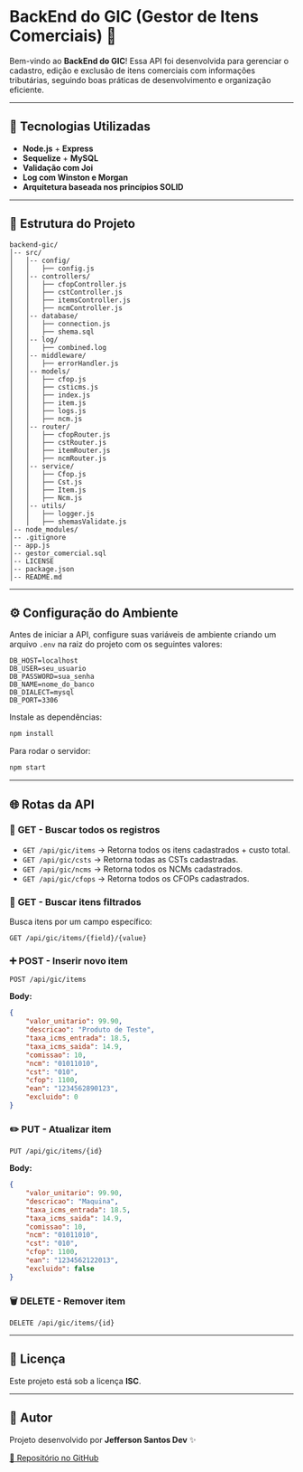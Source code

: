 # BackEnd do GIC (Gestor de Itens Comerciais) 🚀

Bem-vindo ao **BackEnd do GIC**! Essa API foi desenvolvida para gerenciar o cadastro, edição e exclusão de itens comerciais com informações tributárias, seguindo boas práticas de desenvolvimento e organização eficiente.

---
## 📌 Tecnologias Utilizadas

- **Node.js** + **Express**
- **Sequelize** + **MySQL**
- **Validação com Joi**
- **Log com Winston e Morgan**
- **Arquitetura baseada nos princípios SOLID**

---
## 📁 Estrutura do Projeto

```
backend-gic/
│-- src/
│   │-- config/
│   │   ├── config.js
│   │-- controllers/
│   │   ├── cfopController.js
│   │   ├── cstController.js
│   │   ├── itemsController.js
│   │   ├── ncmController.js
│   │-- database/
│   │   ├── connection.js
│   │   ├── shema.sql
│   │-- log/
│   │   ├── combined.log
│   │-- middleware/
│   │   ├── errorHandler.js
│   │-- models/
│   │   ├── cfop.js
│   │   ├── csticms.js
│   │   ├── index.js
│   │   ├── item.js
│   │   ├── logs.js
│   │   ├── ncm.js
│   │-- router/
│   │   ├── cfopRouter.js
│   │   ├── cstRouter.js
│   │   ├── itemRouter.js
│   │   ├── ncmRouter.js
│   │-- service/
│   │   ├── Cfop.js
│   │   ├── Cst.js
│   │   ├── Item.js
│   │   ├── Ncm.js
│   │-- utils/
│   │   ├── logger.js
│   │   ├── shemasValidate.js
│-- node_modules/
│-- .gitignore
│-- app.js
│-- gestor_comercial.sql
│-- LICENSE
│-- package.json
│-- README.md
```

---
## ⚙️ Configuração do Ambiente

Antes de iniciar a API, configure suas variáveis de ambiente criando um arquivo `.env` na raiz do projeto com os seguintes valores:

```
DB_HOST=localhost
DB_USER=seu_usuario
DB_PASSWORD=sua_senha
DB_NAME=nome_do_banco
DB_DIALECT=mysql
DB_PORT=3306
```

Instale as dependências:
```sh
npm install
```

Para rodar o servidor:
```sh
npm start
```

---
## 🌐 Rotas da API

### 📌 **GET** - Buscar todos os registros
- `GET /api/gic/items` → Retorna todos os itens cadastrados + custo total.
- `GET /api/gic/csts` → Retorna todas as CSTs cadastradas.
- `GET /api/gic/ncms` → Retorna todos os NCMs cadastrados.
- `GET /api/gic/cfops` → Retorna todos os CFOPs cadastrados.

### 🔎 **GET** - Buscar itens filtrados
Busca itens por um campo específico:
```
GET /api/gic/items/{field}/{value}
```

### ➕ **POST** - Inserir novo item
```
POST /api/gic/items
```
**Body:**
```json
{
    "valor_unitario": 99.90,
    "descricao": "Produto de Teste",
    "taxa_icms_entrada": 18.5,
    "taxa_icms_saida": 14.9,
    "comissao": 10,
    "ncm": "01011010",
    "cst": "010",
    "cfop": 1100,
    "ean": "1234562890123",
    "excluido": 0
}
```

### ✏️ **PUT** - Atualizar item
```
PUT /api/gic/items/{id}
```
**Body:**
```json
{
    "valor_unitario": 99.90,
    "descricao": "Maquina",
    "taxa_icms_entrada": 18.5,
    "taxa_icms_saida": 14.9,
    "comissao": 10,
    "ncm": "01011010",
    "cst": "010",
    "cfop": 1100,
    "ean": "1234562122013",
    "excluido": false
}
```

### 🗑️ **DELETE** - Remover item
```
DELETE /api/gic/items/{id}
```

---
## 📜 Licença

Este projeto está sob a licença **ISC**.

---
## 📝 Autor

Projeto desenvolvido por **Jefferson Santos Dev** ✨

[🔗 Repositório no GitHub](https://github.com/jefferson-da-silva-santos/backend-gic)

